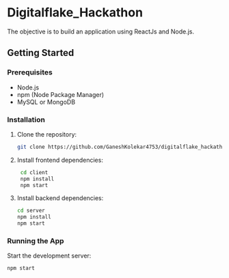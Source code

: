 # Digitalflake_Hackathon

The objective is to build an application using ReactJs and Node.js.



## Getting Started

### Prerequisites

- Node.js
- npm (Node Package Manager)
- MySQL or MongoDB

### Installation

1. Clone the repository:

    ```bash
    git clone https://github.com/GaneshKolekar4753/digitalflake_hackathon.git
    ```

2. Install frontend dependencies:
   ```bash
    cd client
    npm install
    npm start
    ```
4. Install backend dependencies:

    ```bash
    cd server
    npm install
    npm start
    ```

### Running the App

Start the development server:

```bash
npm start



